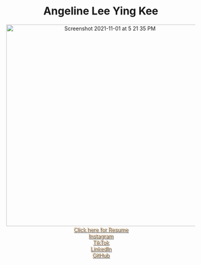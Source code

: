 
<div align="center"><h1> Angeline Lee Ying Kee </h1></div>
<div align="center"><img width="537" alt="Screenshot 2021-11-01 at 5 21 35 PM" src="https://user-images.githubusercontent.com/74900990/139759660-3b453e75-5aec-432b-9db0-df582741e671.png"></div>
<div align="center"><a href="https://drive.google.com/file/d/1jxfDtrwbjB0z-wEgpO2Qu8MKbXJjmrHM/view?usp=sharing" style = "color: burlywood; text-shadow: 2px 2px rgba(0, 0, 0, 0.692)">Click here for Resume</a></div>

<div align="center"><a href="https://www.instagram.com/angeline.lyk/" style = "color: burlywood; text-shadow: 2px 2px rgba(0, 0, 0, 0.692)">Instagram</a></div>

<div align="center"><a href="https://www.tiktok.com/@lechu.m.go?lang=en" style = "color: burlywood; text-shadow: 2px 2px rgba(0, 0, 0, 0.692)">TikTok</a></div>

<div align="center"><a href="https://www.linkedin.com/in/angelineleeyingkee/" style = "color: burlywood; text-shadow: 2px 2px rgba(0, 0, 0, 0.692)">LinkedIn</a></div>

<div align="center"><a href="https://github.com/angelinelykk" style = "color: burlywood; text-shadow: 2px 2px rgba(0, 0, 0, 0.692)">GitHub</a></div>



